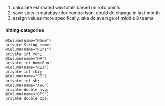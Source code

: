 1. calculate estimated win totals based on roto points
2. save stats in database for comparison. could do change in last month
3. assign values more specifically. aka do average of middle 8 teams




#### hitting categories
    @Column(name="Name")
    private String name;
    @Column(name="Runs")
    private int run;
    @Column(name="HR")
    private int homeRun;
    @Column(name="RBI")
    private int rbi;
    @Column(name="SB")
    private int sb;
    @Column(name="AVG")
    private double avg;
    @Column(name="OPS")
    private double ops;